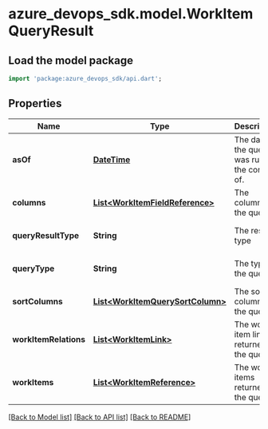 # azure_devops_sdk.model.WorkItemQueryResult

## Load the model package
```dart
import 'package:azure_devops_sdk/api.dart';
```

## Properties
Name | Type | Description | Notes
------------ | ------------- | ------------- | -------------
**asOf** | [**DateTime**](DateTime.md) | The date the query was run in the context of. | [optional] [default to null]
**columns** | [**List&lt;WorkItemFieldReference&gt;**](WorkItemFieldReference.md) | The columns of the query. | [optional] [default to []]
**queryResultType** | **String** | The result type | [optional] [default to null]
**queryType** | **String** | The type of the query | [optional] [default to null]
**sortColumns** | [**List&lt;WorkItemQuerySortColumn&gt;**](WorkItemQuerySortColumn.md) | The sort columns of the query. | [optional] [default to []]
**workItemRelations** | [**List&lt;WorkItemLink&gt;**](WorkItemLink.md) | The work item links returned by the query. | [optional] [default to []]
**workItems** | [**List&lt;WorkItemReference&gt;**](WorkItemReference.md) | The work items returned by the query. | [optional] [default to []]

[[Back to Model list]](../README.md#documentation-for-models) [[Back to API list]](../README.md#documentation-for-api-endpoints) [[Back to README]](../README.md)


